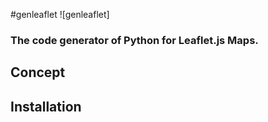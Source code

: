 #genleaflet
![genleaflet]
### The code generator of Python for Leaflet.js Maps.

Concept
-------


Installation
---------------



